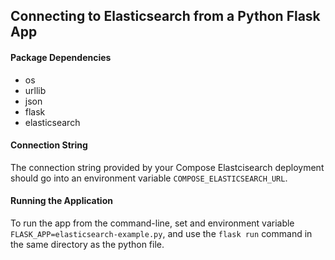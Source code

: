 ## Connecting to Elasticsearch from a Python Flask App

#### Package Dependencies
* os
* urllib
* json
* flask
* elasticsearch


#### Connection String
The connection string provided by your Compose Elastcisearch deployment should go into an environment variable `COMPOSE_ELASTICSEARCH_URL`.


#### Running the Application
To run the app from the command-line, set and environment variable `FLASK_APP=elasticsearch-example.py`, and use the `flask run` command in the same directory as the python file.
